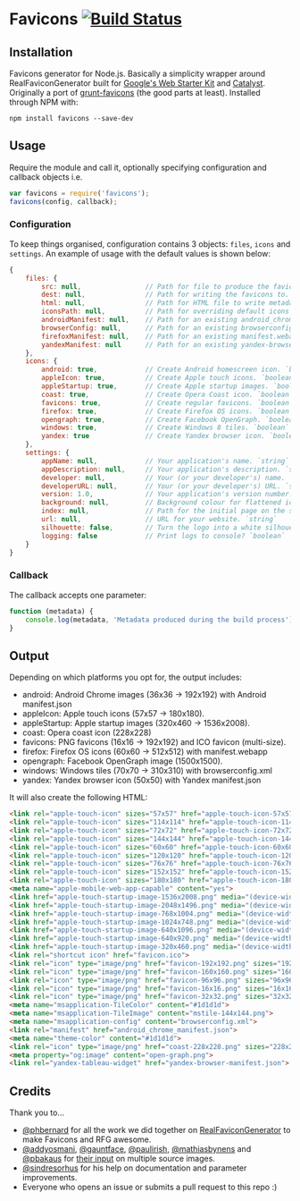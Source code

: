 # Favicons [![Build Status](https://travis-ci.org/haydenbleasel/favicons.svg?branch=master)](https://travis-ci.org/haydenbleasel/favicons)

## Installation

Favicons generator for Node.js. Basically a simplicity wrapper around RealFaviconGenerator built for [Google's Web Starter Kit](https://github.com/google/web-starter-kit) and [Catalyst](https://github.com/haydenbleasel/catalyst). Originally a port of [grunt-favicons](https://github.com/gleero/grunt-favicons/) (the good parts at least). Installed through NPM with:

    npm install favicons --save-dev

## Usage

Require the module and call it, optionally specifying configuration and callback objects i.e.

```js
var favicons = require('favicons');
favicons(config, callback);
```

### Configuration

To keep things organised, configuration contains 3 objects: `files`, `icons` and `settings`. An example of usage with the default values is shown below:

```js
{
    files: {
        src: null,                // Path for file to produce the favicons. `string`
        dest: null,               // Path for writing the favicons to. `string`
        html: null,               // Path for HTML file to write metadata. `string`
        iconsPath: null,          // Path for overriding default icons path. `string`
        androidManifest: null,    // Path for an existing android_chrome_manifest.json. `string`
        browserConfig: null,      // Path for an existing browserconfig.xml. `string`
        firefoxManifest: null,    // Path for an existing manifest.webapp. `string`
        yandexManifest: null      // Path for an existing yandex-browser-manifest.json. `string`
    },
    icons: {
        android: true,            // Create Android homescreen icon. `boolean`
        appleIcon: true,          // Create Apple touch icons. `boolean`
        appleStartup: true,       // Create Apple startup images. `boolean`
        coast: true,              // Create Opera Coast icon. `boolean`
        favicons: true,           // Create regular favicons. `boolean`
        firefox: true,            // Create Firefox OS icons. `boolean`
        opengraph: true,          // Create Facebook OpenGraph. `boolean`
        windows: true,            // Create Windows 8 tiles. `boolean`
        yandex: true              // Create Yandex browser icon. `boolean`
    },
    settings: {
        appName: null,            // Your application's name. `string`
        appDescription: null,     // Your application's description. `string`
        developer: null,          // Your (or your developer's) name. `string`
        developerURL: null,       // Your (or your developer's) URL. `string`
        version: 1.0,             // Your application's version number. `number`
        background: null,         // Background colour for flattened icons. `string`
        index: null,              // Path for the initial page on the site. `string`
        url: null,                // URL for your website. `string`
        silhouette: false,        // Turn the logo into a white silhouette for Windows 8. `boolean`
        logging: false            // Print logs to console? `boolean`
    }
}
```

### Callback

The callback accepts one parameter:

```js
function (metadata) {
    console.log(metadata, 'Metadata produced during the build process');
}
```

## Output

Depending on which platforms you opt for, the output includes:

- android: Android Chrome images (36x36 -> 192x192) with Android manifest.json
- appleIcon: Apple touch icons (57x57 -> 180x180).
- appleStartup: Apple startup images (320x460 -> 1536x2008).
- coast: Opera coast icon (228x228)
- favicons: PNG favicons (16x16 -> 192x192) and ICO favicon (multi-size).
- firefox: Firefox OS icons (60x60 -> 512x512) with manifest.webapp
- opengraph: Facebook OpenGraph image (1500x1500).
- windows: Windows tiles (70x70 -> 310x310) with browserconfig.xml
- yandex: Yandex browser icon (50x50) with Yandex manifest.json

It will also create the following HTML:

```html
<link rel="apple-touch-icon" sizes="57x57" href="apple-touch-icon-57x57.png">
<link rel="apple-touch-icon" sizes="114x114" href="apple-touch-icon-114x114.png">
<link rel="apple-touch-icon" sizes="72x72" href="apple-touch-icon-72x72.png">
<link rel="apple-touch-icon" sizes="144x144" href="apple-touch-icon-144x144.png">
<link rel="apple-touch-icon" sizes="60x60" href="apple-touch-icon-60x60.png">
<link rel="apple-touch-icon" sizes="120x120" href="apple-touch-icon-120x120.png">
<link rel="apple-touch-icon" sizes="76x76" href="apple-touch-icon-76x76.png">
<link rel="apple-touch-icon" sizes="152x152" href="apple-touch-icon-152x152.png">
<link rel="apple-touch-icon" sizes="180x180" href="apple-touch-icon-180x180.png">
<meta name="apple-mobile-web-app-capable" content="yes">
<link href="apple-touch-startup-image-1536x2008.png" media="(device-width: 768px) and (device-height: 1024px) and (orientation: portrait) and (-webkit-device-pixel-ratio: 2)" rel="apple-touch-startup-image">
<link href="apple-touch-startup-image-2048x1496.png" media="(device-width: 768px) and (device-height: 1024px) and (orientation: landscape) and (-webkit-device-pixel-ratio: 2)" rel="apple-touch-startup-image">
<link href="apple-touch-startup-image-768x1004.png" media="(device-width: 768px) and (device-height: 1024px) and (orientation: portrait) and (-webkit-device-pixel-ratio: 1)" rel="apple-touch-startup-image">
<link href="apple-touch-startup-image-1024x748.png" media="(device-width: 768px) and (device-height: 1024px) and (orientation: landscape) and (-webkit-device-pixel-ratio: 1)" rel="apple-touch-startup-image">
<link href="apple-touch-startup-image-640x1096.png" media="(device-width: 320px) and (device-height: 568px) and (-webkit-device-pixel-ratio: 2)" rel="apple-touch-startup-image">
<link href="apple-touch-startup-image-640x920.png" media="(device-width: 320px) and (device-height: 480px) and (-webkit-device-pixel-ratio: 2)" rel="apple-touch-startup-image">
<link href="apple-touch-startup-image-320x460.png" media="(device-width: 320px) and (device-height: 480px) and (-webkit-device-pixel-ratio: 1)" rel="apple-touch-startup-image">
<link rel="shortcut icon" href="favicon.ico">
<link rel="icon" type="image/png" href="favicon-192x192.png" sizes="192x192">
<link rel="icon" type="image/png" href="favicon-160x160.png" sizes="160x160">
<link rel="icon" type="image/png" href="favicon-96x96.png" sizes="96x96">
<link rel="icon" type="image/png" href="favicon-16x16.png" sizes="16x16">
<link rel="icon" type="image/png" href="favicon-32x32.png" sizes="32x32">
<meta name="msapplication-TileColor" content="#1d1d1d">
<meta name="msapplication-TileImage" content="mstile-144x144.png">
<meta name="msapplication-config" content="browserconfig.xml">
<link rel="manifest" href="android_chrome_manifest.json">
<meta name="theme-color" content="#1d1d1d">
<link rel="icon" type="image/png" href="coast-228x228.png" sizes="228x228">
<meta property="og:image" content="open-graph.png">
<link rel="yandex-tableau-widget" href="yandex-browser-manifest.json">
```

## Credits

Thank you to...

- [@phbernard](https://github.com/phbernard) for all the work we did together on [RealFaviconGenerator](https://github.com/realfavicongenerator) to make Favicons and RFG awesome.
- [@addyosmani](https://github.com/addyosmani), [@gauntface](https://github.com/gauntface), [@paulirish](https://github.com/paulirish), [@mathiasbynens](https://github.com/mathiasbynens) and [@pbakaus](https://github.com/pbakaus) for [their input](https://github.com/google/web-starter-kit/pull/442) on multiple source images.
- [@sindresorhus](https://github.com/sindresorhus) for his help on documentation and parameter improvements.
- Everyone who opens an issue or submits a pull request to this repo :)
